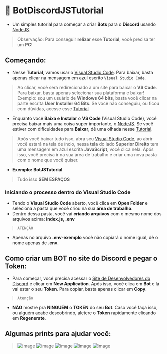 # 🤖 BotDiscordJSTutorial

- Um simples tutorial para começar a criar **Bots** para o **Discord** usando [NodeJS](https://nodejs.org/en/).
> Observação: Para conseguir **relizar** esse **Tutorial**, você precisa ter um **PC**!

## Começando:

- Nesse **Tutorial**, vamos usar o [Visual Studio Code](https://code.visualstudio.com/download). Para baixar, basta apenas clicar na mensagem em azul escrito `Visual Studio Code`. 
> Ao clicar, você será redirecionado à um site para baixar o **VS Code**. Para baixar, basta apenas selecionar sua plataforma e baixar! Exemplo: sou um usuário de **Windows 64 bits**, basta você clicar na parte escrita **User Installer 64 Bits**.
> Se você não conseguiu, ou ficou com dúvidas, acesse esse [Tutorial](https://www.youtube.com/watch?v=_R6YslWRUFk)


- Enquanto você **Baixa e Instalar** o **VS Code** (Visual Studio Code), você precisa baixar mais uma coisa super importante, o [NodeJS](https://nodejs.org/en/). Se você estiver com dificuldades para **Baixar**, dê uma olhada nesse [Tutorial](https://www.youtube.com/watch?v=-cLzUD0TQY0).

> Após você baixar tudo isso, abra seu [Visual Studio Code](https://code.visualstudio.com/download), ao abrir você estará na tela de íncio, nessa **tela** do lado **Superior Direito** tem uma mensagem em azul escrita **JavaScript**, você clica nela.
> Após isso, você precisa ir na sua área de trabalho e criar uma nova pasta com o nome que você quiser.
- **Exemplo:** **BotJSTutorial**
> Tudo isso **SEM ESPAÇOS**

### Iniciando o processo dentro do **Visual Studio Code**

- Tendo o **Visual Studio Code** aberto, você clica em **Open Folder** e seleciona a pasta que você criou na sua **área de trabalho**.
- Dentro dessa pasta, você vai **criando arquivos** com o mesmo nome dos arquivos acima: **index.js, .env**
> `ATENÇÃO`
- Apenas no arquivo **.env-exemplo** você não copiará o nome igual, dê o nome apenas de **.env**.


## Como criar um BOT no site do Discord e pegar o Token:

- Para começar, você precisa acessar o [Site de Desenvolvedores do Discord](https://discord.com/developers/applications) e clicar em **New Application**. Após isso, você clica em **Bot** e lá vai estar o seu **Token**. Para copiar, basta apenas clicar em **Copy**.
> `Atenção`
- **NÃO** mostre pra **NINGUÉM** o **TOKEN** do seu **Bot**. Caso você faça isso, ou alguém acabe descobrindo, aletere o **Token** rapidamente clicando em **Regenerate**.


## Algumas prints para ajudar você:
> ![image](https://user-images.githubusercontent.com/76274058/115635237-9ec53e00-a2e1-11eb-8f93-22efdec80cb5.png)
> ![image](https://user-images.githubusercontent.com/76274058/115635260-adabf080-a2e1-11eb-9148-63aa3d87928d.png)
> ![image](https://user-images.githubusercontent.com/76274058/115635494-37f45480-a2e2-11eb-9f95-186e7db58abb.png)
> ![image](https://user-images.githubusercontent.com/76274058/115635548-565a5000-a2e2-11eb-97da-860057ab0535.png)
> ![image](https://user-images.githubusercontent.com/76274058/115635678-a1746300-a2e2-11eb-875a-988edf40145c.png)

